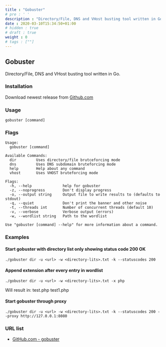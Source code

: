 ```yaml
---
title : "Gobuster"
# pre : ' '
description : "Directory/File, DNS and VHost busting tool written in Go."
date : 2020-03-10T15:34:50+01:00
# hidden : true
# draft : true
weight : 0
# tags : [""]
---
```


## Gobuster

Directory/File, DNS and VHost busting tool written in Go.

### Installation

Download newest release from [Github.com](https://github.com/OJ/gobuster/releases)

### Usage

```plain
gobuster [command]
```

### Flags

```plain
Usage:
  gobuster [command]

Available Commands:
  dir         Uses directory/file brutceforcing mode
  dns         Uses DNS subdomain bruteforcing mode
  help        Help about any command
  vhost       Uses VHOST bruteforcing mode

Flags:
  -h, --help              help for gobuster
  -z, --noprogress        Don't display progress
  -o, --output string     Output file to write results to (defaults to stdout)
  -q, --quiet             Don't print the banner and other noise
  -t, --threads int       Number of concurrent threads (default 10)
  -v, --verbose           Verbose output (errors)
  -w, --wordlist string   Path to the wordlist

Use "gobuster [command] --help" for more information about a command.
```

### Examples

#### Start gobuster with directory list only showing status code 200 OK

```plain
./gobuster dir -u <url> -w <directory-lits>.txt -k --statuscodes 200
```

#### Append extension after every entry in wordlist

```plain
./gobuster dir -u <url> -w <directory-lits>.txt -x php
```

Will result in:
test.php
test1.php

#### Start gobuster through proxy

```plain
./gobuster dir -u <url> -w <directory-lits>.txt -k --statuscodes 200 --proxy http://127.0.0.1:8080
```

### URL list

* [GitHub.com - gobuster](https://github.com/OJ/gobuster)
